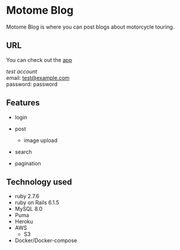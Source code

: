 # Motome Blog

Motome Blog is where you can post blogs about motorcycle touring.


## URL

You can check out the [app](https://blog-kts.herokuapp.com/)

*test account*<br>
email: test@example.com<br>
password: password


## Features

* login

* post
  * image upload

* search

* pagination


## Technology used

* ruby 2.7.6
* ruby on Rails 6.1.5
* MySQL 8.0
* Puma
* Heroku
* AWS
  * S3
* Docker/Docker-compose
